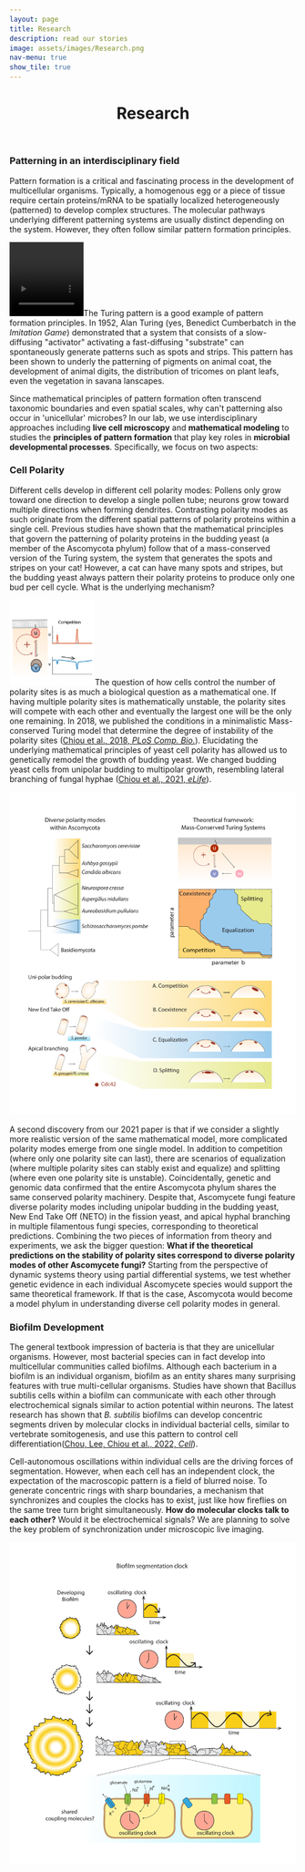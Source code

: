 ```yaml
---
layout: page
title: Research
description: read our stories
image: assets/images/Research.png
nav-menu: true
show_tile: true
---
```


<header>
	<div class=inner>
		<h1>Research</h1>
	</div>
</header>


<section id="PatternFormation">
	<div class=inner>
		<h3>Patterning in an interdisciplinary field</h3>
		<p>Pattern formation is a critical and fascinating process in the development of multicellular organisms. Typically, a homogenous egg or a piece of tissue require certain proteins/mRNA to be spatially localized heterogeneously (patterned) to develop complex structures. The molecular pathways underlying different patterning systems are usually distinct depending on the system. However, they often follow similar pattern formation principles.</p> 
		<p><span class="image left"><video width="130" height="130" autoplay loop><source src="assets/videos/TuringTuring_thinshort.mp4" type="video/mp4"></video></span>The Turing pattern is a good example of pattern formation principles. In 1952, Alan Turing (yes, Benedict Cumberbatch in the <i>Imitation Game</i>) demonstrated that a system that consists of a slow-diffusing "activator" activating a fast-diffusing "substrate" can spontaneously generate patterns such as spots and strips. This pattern has been shown to underly the patterning of pigments on animal coat, the development of animal digits, the distribution of tricomes on plant leafs, even the vegetation in savana lanscapes.</p>
		<p>Since mathematical principles of pattern formation often transcend taxonomic boundaries and even spatial scales, why can't patterning also occur in 'unicellular' microbes? In our lab, we use interdisciplinary approaches including <b>live cell microscopy</b> and <b>mathematical modeling</b> to studies the <b>principles of pattern formation</b> that play key roles in <b>microbial developmental processes</b>. Specifically, we focus on two aspects:</p>
	</div>
</section>

<section id="CellPolarity">
	<div class=inner>
		<h3>Cell Polarity</h3>
		<p>Different cells develop in different cell polarity modes: Pollens only grow toward one direction to develop a single pollen tube; neurons grow toward multiple directions when forming dendrites. Contrasting polarity modes as such originate from the different spatial patterns of polarity proteins within a single cell. Previous studies have shown that the mathematical principles that govern the patterning of polarity proteins in the budding yeast (a member of the Ascomycota phylum) follow that of a mass-conserved version of the Turing system, the system that generates the spots and stripes on your cat! However, a cat can have many spots and stripes, but the budding yeast always pattern their polarity proteins to produce only one bud per cell cycle. What is the underlying mechanism?</p>
		<p><span class="image right"><img src="assets/images/PLoSCompBio2018.png" style="width:150px;height:150px;"></span>The question of how cells control the number of polarity sites is as much a biological question as a mathematical one. If having multiple polarity sites is mathematically unstable, the polarity sites will compete with each other and eventually the largest one will be the only one remaining. In 2018, we published the conditions in a minimalistic Mass-conserved Turing model that determine the degree of instability of the polarity sites (<a href="d_Publications.html#2018PloSCompBio">Chiou et al., 2018, <i>PLoS Comp. Bio.</i></a>). Elucidating the underlying mathematical principles of yeast cell polarity has allowed us to genetically remodel the growth of budding yeast. We changed budding yeast cells from unipolar budding to multipolar growth, resembling lateral branching of fungal hyphae (<a href="d_Publications.html#2021ELife">Chiou et al., 2021, <i>eLife</i></a>).</p>
		<div class="row">
			<div class="6u 12u$(small)">
				<span><img src="assets/images/ResearchFigure2_wb.pdf" style="width:600px;height:auto;"></span>
			</div>
			<div class="6u 12u$(small)">
				<p>A second discovery from our 2021 paper is that if we consider a slightly more realistic version of the same mathematical model, more complicated polarity modes emerge from one single model. In addition to competition (where only one polarity site can last), there are scenarios of equalization (where multiple polarity sites can stably exist and equalize) and splitting (where even one polarity site is unstable). Coincidentally, genetic and genomic data confirmed that the entire Ascomycota phylum shares the same conserved polarity machinery. Despite that, Ascomycete fungi feature diverse polarity modes including unipolar budding in the budding yeast, New End Take Off (NETO) in the fission yeast, and apical hyphal branching in multiple filamentous fungi species, corresponding to theoretical predictions. Combining the two pieces of information from theory and experiments, we ask the bigger question: <b>What if the theoretical predictions on the stability of polarity sites correspond to diverse polarity modes of other Ascomycete fungi?</b> Starting from the perspective of dynamic systems theory using partial differential systems, we test whether genetic evidence in each individual Ascomycete species would support the same theoretical framework. If that is the case, Ascomycota would become a model phylum in understanding diverse cell polarity modes in general.</p>
			</div>
		</div>
	</div>
</section>

<section id="BiofilmDevelopment">
	<div class=inner>
		<h3>Biofilm Development</h3>
		<div class="row">
			<div class="6u 12u$(small)">
				<p>The general textbook impression of bacteria is that they are unicellular organisms. However, most bacterial species can in fact develop into multicellular communities called biofilms. Although each bacterium in a biofilm is an individual organism, biofilm as an entity shares many surprising features with true multi-cellular organisms. Studies have shown that Bacillus subtilis cells within a biofilm can communicate with each other through electrochemical signals similar to action potential within neurons. The latest research has shown that <i>B. subtilis</i> biofilms can develop concentric segments driven by molecular clocks in individual bacterial cells, similar to vertebrate somitogenesis, and use this pattern to control cell differentiation(<a href="d_Publications.html#2022Cell">Chou, Lee, Chiou et al., 2022, <i>Cell</i></a>). </p>
				<p>Cell-autonomous oscillations within individual cells are the driving forces of segmentation. However, when each cell has an independent clock, the expectation of the macroscopic pattern is a field of blurred noise. To generate concentric rings with sharp boundaries, a mechanism that synchronizes and couples the clocks has to exist, just like how fireflies on the same tree turn bright simultaneously. <b>How do molecular clocks talk to each other?</b> Would it be electrochemical signals? We are planning to solve the key problem of synchronization under microscopic live imaging.
				</p>
			</div>
			<div class="6u 12u$(small)">
				<span class="image main"><img src="assets/images/ResearchFigure3_wb.pdf" style="width:600px;height:auto;"></span>
			</div>
		</div>	
	</div>
</section>